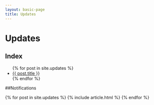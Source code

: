 ```yaml
---
layout: basic-page
title: Updates
---
```


# Updates

## Index
<ul>
  {% for post in site.updates %}
    <li>
      <a href="{{ post.url }}">{{ post.title }}</a>
    </li>
  {% endfor %}
</ul>

##Notifications 

{% for post in site.updates %}
  {% include article.html %}
{% endfor %}